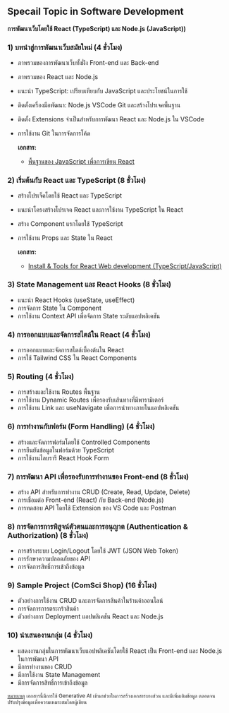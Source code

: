 ## Specail Topic in Software Development 
**การพัฒนาเว็บโดยใช้ React (TypeScript) และ Node.js (JavaScript))**

### 1) บทนำสู่การพัฒนาเว็บสมัยใหม่ (4 ชั่วโมง)
* ภาพรวมของการพัฒนาเว็บทั้งฝั่ง Front-end และ Back-end
* ภาพรวมของ React และ Node.js
* แนะนำ TypeScript: เปรียบเทียบกับ JavaScript และประโยชน์ในการใช้
* ติดตั้งเครื่องมือพัฒนา: Node.js  VSCode Git และสร้างโปรเจคพื้นฐาน
* ติดตั้ง Extensions จำเป็นสำหรับการพัฒนา React และ Node.js ใน VSCode
* การใช้งาน Git ในการจัดการโค้ด

    **เอกสาร:**
    * [พื้นฐานของ JavaScript เพื่อการเขียน React](01_JavaScript.md)


### 2) เริ่มต้นกับ React และ TypeScript (8 ชั่วโมง)
* สร้างโปรเจ็คโดยใช้ React และ TypeScript
* แนะนำโครงสร้างโปรเจค React และการใช้งาน TypeScript ใน React
* สร้าง Component แรกโดยใช้ TypeScript
* การใช้งาน Props และ State ใน React

    **เอกสาร:**
    * [Install & Tools for React Web development (TypeScript/JavaScript)](02_ReactIntro.md)

### 3) State Management และ React Hooks (8 ชั่วโมง)
* แนะนำ React Hooks (useState, useEffect)
* การจัดการ State ใน Component
* การใช้งาน Context API เพื่อจัดการ State ระดับแอปพลิเคชัน

### 4) การออกแบบและจัดการสไตล์ใน React (4 ชั่วโมง)
* การออกแบบและจัดการสไตล์เบื้องต้นใน React
* การใช้ Tailwind CSS ใน React Components

### 5) Routing (4 ชั่วโมง)
* การสร้างและใช้งาน Routes พื้นฐาน
* การใช้งาน Dynamic Routes เพื่อรองรับเส้นทางที่มีพารามิเตอร์
* การใช้งาน Link และ useNavigate เพื่อการนำทางภายในแอปพลิเคชัน

### 6) การทำงานกับฟอร์ม (Form Handling) (4 ชั่วโมง)
* สร้างและจัดการฟอร์มโดยใช้ Controlled Components
* การยืนยันข้อมูลในฟอร์มด้วย TypeScript
* การใช้งานไลบรารี React Hook Form


### 7) การพัฒนา API เพื่อรองรับการทำงานของ Front-end (8 ชั่วโมง)
* สร้าง API สำหรับการทำงาน CRUD (Create, Read, Update, Delete)
* การเชื่อมต่อ Front-end (React) กับ Back-end (Node.js)
* การทดสอบ API โดยใช้ Extension ของ VS Code และ Postman

### 8) การจัดการการพิสูจน์ตัวตนและการอนุญาต (Authentication & Authorization) (8 ชั่วโมง)
* การสร้างระบบ Login/Logout โดยใช้ JWT (JSON Web Token)
* การรักษาความปลอดภัยของ API
* การจัดการสิทธิ์การเข้าถึงข้อมูล

### 9) Sample Project (ComSci Shop) (16 ชั่วโมง)
* ตัวอย่างการใช้งาน CRUD และการจัดการสินค้าในร้านค้าออนไลน์
* การจัดการการตระกร้าสินค้า
* ตัวอย่างการ Deployment แอปพลิเคชัน React และ Node.js

### 10) นำเสนองานกลุ่ม (4 ชั่วโมง)
* แสดงงานกลุ่มในการพัฒนาเว็บแอปพลิเคชันโดยใช้ React เป็น Front-end และ Node.js ในการพัฒนา API
* มีการทำงานของ CRUD 
* มีการใช้งาน State Management 
* มีการจัดการสิทธิ์การเข้าถึงข้อมูล


<sup><ins>หมายเหตุ</ins> เอกสารนี้มีการใช้ Generative AI เข้ามาช่วยในการสร้างเอกสารบางส่วน และมีเพิ่มเติมข้อมูล ตลอดจนปรับปรุงข้อมูลเพื่อความเหมาะสมโดยผู้เขียน</sup> 
